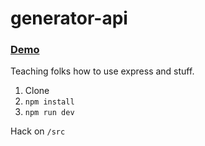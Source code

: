 generator-api
=============

### [Demo][1]

Teaching folks how to use express and stuff.

1. Clone
1. `npm install`
1. `npm run dev`

Hack on `/src`

[1]: https://generator-api-lt.herokuapp.com/

